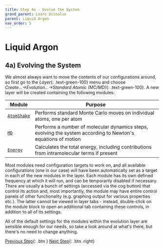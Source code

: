 ```yaml
---
title: Step 4a - Evolve the System
grand_parent: Learn Dissolve
parent: Liquid Argon
nav_order: 5
---
```

# Liquid Argon

## 4a) Evolving the System

We almost always want to move the contents of our configurations around, so first go to the _Layer_{: .text-green-100} menu and choose _Create...→Evolution...→Standard Atomic (MC/MD)_{: .text-green-100}. A new layer will be created containing the following modules:

| Module | Purpose |
|--------|---------|
| [`AtomShake`](/modules/atomshake) | Performs standard Monte Carlo moves on individual atoms, one per atom |
| [`MD`](/modules/md) | Performs a number of molecular dynamics steps, evolving the system according to Newton's equations of motion |
| [`Energy`](/modules/energy) | Calculates the total energy, including contributions from intramolecular terms if present |

Most modules need configuration targets to work on, and all available configurations (one in our case) will have been automatically set as a target in each of the new modules in the layer. Each module has its own defined frequency at which it will run, and can be temporarily disabled if necessary. There are usually a bunch of settings (accessed via the cog button) that control its action and, most importantly, the module may have entire control panels of other functionality (e.g. graphing output for various properties etc.). The latter cannot be viewed in layer tabs - instead, double-click on the module block to open an additional tab containing these controls, in addition to all of its settings.

All of the default settings for the modules within the evolution layer are sensible enough for our needs, so take a look around at what's there, but there's no need to change anything.

[Previous Step](step4.md){: .btn }   [Next Step](step4b.md){: .btn .right}
